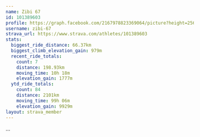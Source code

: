 ```yaml
---
name: Zibi 67
id: 101389603
profile: https://graph.facebook.com/2167978823369064/picture?height=256&width=256
username: zibi-67
strava_url: https://www.strava.com/athletes/101389603
stats:
  biggest_ride_distance: 66.37km
  biggest_climb_elevation_gain: 979m
  recent_ride_totals:
    count: 7
    distance: 198.93km
    moving_time: 10h 18m
    elevation_gain: 1777m
  ytd_ride_totals:
    count: 84
    distance: 2101km
    moving_time: 99h 06m
    elevation_gain: 9929m
layout: strava_member
--- 
```

...

